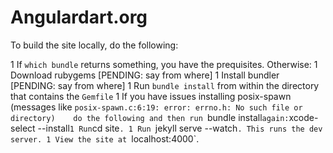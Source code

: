 # Angulardart.org

To build the site locally, do the following:

1 If `which bundle` returns something, you have the prequisites. Otherwise:
  1 Download rubygems [PENDING: say from where]
  1 Install bundler [PENDING: say from where]
1 Run `bundle install` from within the directory that contains the `Gemfile`
  1 If you have issues installing posix-spawn
    (messages like `posix-spawn.c:6:19: error: errno.h: No such file or directory)    do the following and then run `bundle install` again:
    `xcode-select --install`
1 Run `cd site`.
1 Run `jekyll serve --watch`. This runs the dev server.
1 View the site at `localhost:4000`.
